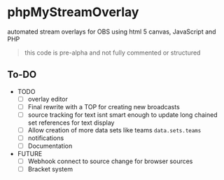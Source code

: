 # phpMyStreamOverlay
automated stream overlays for OBS using html 5 canvas, JavaScript and PHP

> this code is pre-alpha and not fully commented or structured

## To-DO
- TODO
	- [ ] overlay editor
	- [ ] Final rewrite with a TOP for creating new broadcasts
	- [ ] source tracking for text isnt smart enough to update long chained set references for text display
	- [ ] Allow creation of more data sets like teams `data.sets.teams`
	- [ ] notifications
	- [ ] Documentation
- FUTURE
	- [ ] Webhook connect to source change for browser sources
	- [ ] Bracket system